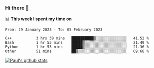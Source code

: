 ### Hi there 👋

📊 **This week I spent my time on**
<!--START_SECTION:waka-->

```text
From: 29 January 2023 - To: 05 February 2023

C++           3 hrs 39 mins   ██████████▒░░░░░░░░░░░░░░   41.52 %
Bash          1 hr 53 mins    █████▒░░░░░░░░░░░░░░░░░░░   21.49 %
Python        1 hr 53 mins    █████▒░░░░░░░░░░░░░░░░░░░   21.36 %
Other         51 mins         ██▒░░░░░░░░░░░░░░░░░░░░░░   09.68 %
```

<!--END_SECTION:waka-->


[![Paul's github stats](https://github-readme-stats.vercel.app/api?username=mickeyouyou&theme=dracula&show_icons=true)](https://github.com/anuraghazra/github-readme-stats)
